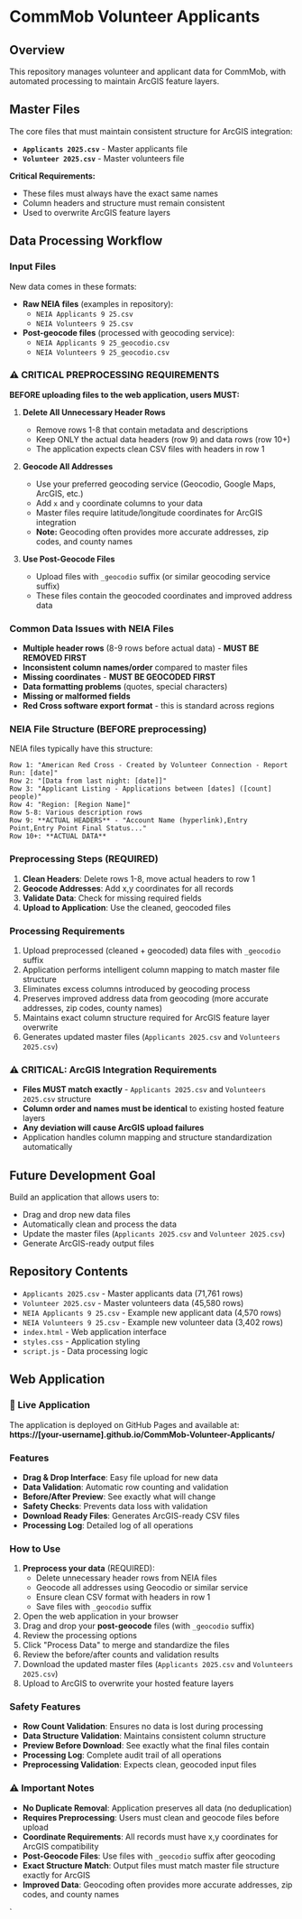 # CommMob Volunteer Applicants

## Overview
This repository manages volunteer and applicant data for CommMob, with automated processing to maintain ArcGIS feature layers.

## Master Files
The core files that must maintain consistent structure for ArcGIS integration:

- **`Applicants 2025.csv`** - Master applicants file
- **`Volunteer 2025.csv`** - Master volunteers file

**Critical Requirements:**
- These files must always have the exact same names
- Column headers and structure must remain consistent
- Used to overwrite ArcGIS feature layers

## Data Processing Workflow

### Input Files
New data comes in these formats:
- **Raw NEIA files** (examples in repository):
  - `NEIA Applicants 9 25.csv`
  - `NEIA Volunteers 9 25.csv`
- **Post-geocode files** (processed with geocoding service):
  - `NEIA Applicants 9 25_geocodio.csv`
  - `NEIA Volunteers 9 25_geocodio.csv`

### ⚠️ CRITICAL PREPROCESSING REQUIREMENTS

**BEFORE uploading files to the web application, users MUST:**

1. **Delete All Unnecessary Header Rows** 
   - Remove rows 1-8 that contain metadata and descriptions
   - Keep ONLY the actual data headers (row 9) and data rows (row 10+)
   - The application expects clean CSV files with headers in row 1

2. **Geocode All Addresses**
   - Use your preferred geocoding service (Geocodio, Google Maps, ArcGIS, etc.)
   - Add `x` and `y` coordinate columns to your data
   - Master files require latitude/longitude coordinates for ArcGIS integration
   - **Note:** Geocoding often provides more accurate addresses, zip codes, and county names

3. **Use Post-Geocode Files**
   - Upload files with `_geocodio` suffix (or similar geocoding service suffix)
   - These files contain the geocoded coordinates and improved address data

### Common Data Issues with NEIA Files
- **Multiple header rows** (8-9 rows before actual data) - **MUST BE REMOVED FIRST**
- **Inconsistent column names/order** compared to master files
- **Missing coordinates** - **MUST BE GEOCODED FIRST**
- **Data formatting problems** (quotes, special characters)
- **Missing or malformed fields**
- **Red Cross software export format** - this is standard across regions

### NEIA File Structure (BEFORE preprocessing)
NEIA files typically have this structure:
```
Row 1: "American Red Cross - Created by Volunteer Connection - Report Run: [date]"
Row 2: "[Data from last night: [date]]"
Row 3: "Applicant Listing - Applications between [dates] ([count] people)"
Row 4: "Region: [Region Name]"
Row 5-8: Various description rows
Row 9: **ACTUAL HEADERS** - "Account Name (hyperlink),Entry Point,Entry Point Final Status..."
Row 10+: **ACTUAL DATA**
```

### Preprocessing Steps (REQUIRED)
1. **Clean Headers**: Delete rows 1-8, move actual headers to row 1
2. **Geocode Addresses**: Add x,y coordinates for all records
3. **Validate Data**: Check for missing required fields
4. **Upload to Application**: Use the cleaned, geocoded files

### Processing Requirements
1. Upload preprocessed (cleaned + geocoded) data files with `_geocodio` suffix
2. Application performs intelligent column mapping to match master file structure
3. Eliminates excess columns introduced by geocoding process
4. Preserves improved address data from geocoding (more accurate addresses, zip codes, county names)
5. Maintains exact column structure required for ArcGIS feature layer overwrite
6. Generates updated master files (`Applicants 2025.csv` and `Volunteers 2025.csv`)

### ⚠️ CRITICAL: ArcGIS Integration Requirements
- **Files MUST match exactly** - `Applicants 2025.csv` and `Volunteers 2025.csv` structure
- **Column order and names must be identical** to existing hosted feature layers
- **Any deviation will cause ArcGIS upload failures**
- Application handles column mapping and structure standardization automatically

## Future Development Goal
Build an application that allows users to:
- Drag and drop new data files
- Automatically clean and process the data
- Update the master files (`Applicants 2025.csv` and `Volunteer 2025.csv`)
- Generate ArcGIS-ready output files

## Repository Contents
- `Applicants 2025.csv` - Master applicants data (71,761 rows)
- `Volunteer 2025.csv` - Master volunteers data (45,580 rows)
- `NEIA Applicants 9 25.csv` - Example new applicant data (4,570 rows)
- `NEIA Volunteers 9 25.csv` - Example new volunteer data (3,402 rows)
- `index.html` - Web application interface
- `styles.css` - Application styling
- `script.js` - Data processing logic

## Web Application

### 🚀 Live Application
The application is deployed on GitHub Pages and available at:
**https://[your-username].github.io/CommMob-Volunteer-Applicants/**

### Features
- **Drag & Drop Interface**: Easy file upload for new data
- **Data Validation**: Automatic row counting and validation
- **Before/After Preview**: See exactly what will change
- **Safety Checks**: Prevents data loss with validation
- **Download Ready Files**: Generates ArcGIS-ready CSV files
- **Processing Log**: Detailed log of all operations

### How to Use
1. **Preprocess your data** (REQUIRED):
   - Delete unnecessary header rows from NEIA files
   - Geocode all addresses using Geocodio or similar service
   - Ensure clean CSV format with headers in row 1
   - Save files with `_geocodio` suffix
2. Open the web application in your browser
3. Drag and drop your **post-geocode** files (with `_geocodio` suffix)
4. Review the processing options
5. Click "Process Data" to merge and standardize the files
6. Review the before/after counts and validation results
7. Download the updated master files (`Applicants 2025.csv` and `Volunteers 2025.csv`)
8. Upload to ArcGIS to overwrite your hosted feature layers

### Safety Features
- **Row Count Validation**: Ensures no data is lost during processing
- **Data Structure Validation**: Maintains consistent column structure
- **Preview Before Download**: See exactly what the final files contain
- **Processing Log**: Complete audit trail of all operations
- **Preprocessing Validation**: Expects clean, geocoded input files

### ⚠️ Important Notes
- **No Duplicate Removal**: Application preserves all data (no deduplication)
- **Requires Preprocessing**: Users must clean and geocode files before upload
- **Coordinate Requirements**: All records must have x,y coordinates for ArcGIS compatibility
- **Post-Geocode Files**: Use files with `_geocodio` suffix after geocoding
- **Exact Structure Match**: Output files must match master file structure exactly for ArcGIS
- **Improved Data**: Geocoding often provides more accurate addresses, zip codes, and county names

`

